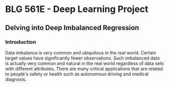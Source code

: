 # BLG 561E - Deep Learning Project
## Delving into Deep Imbalanced Regression

### Introduction

Data imbalance is very common and ubiquitous in the real world. Certain target values have significantly fewer observations. Such imbalanced data is actually very common and natural in the real world regardless of data sets with different attributes. There are many critical applications that are related to people's safety or health such as autonomous driving and medical diagnosis.
